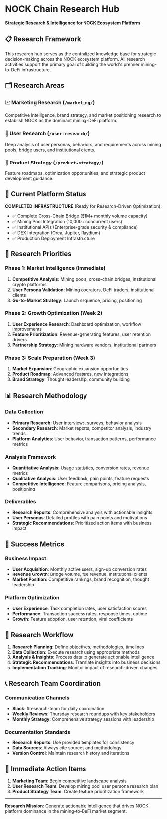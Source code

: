 # NOCK Chain Research Hub

**Strategic Research & Intelligence for NOCK Ecosystem Platform**

## 📋 Research Framework

This research hub serves as the centralized knowledge base for strategic decision-making across the NOCK ecosystem platform. All research activities support the primary goal of building the world's premier mining-to-DeFi infrastructure.

## 🗂️ Research Areas

### 📈 Marketing Research (`/marketing/`)
Competitive intelligence, brand strategy, and market positioning research to establish NOCK as the dominant mining-DeFi platform.

### 👥 User Research (`/user-research/`)
Deep analysis of user personas, behaviors, and requirements across mining pools, bridge users, and institutional clients.

### 🎯 Product Strategy (`/product-strategy/`)
Feature roadmaps, optimization opportunities, and strategic product development guidance.

## 🚀 Current Platform Status

**COMPLETED INFRASTRUCTURE** (Ready for Research-Driven Optimization):
- ✅ Complete Cross-Chain Bridge ($1M+ monthly volume capacity)
- ✅ Mining Pool Integration (10,000+ concurrent users)
- ✅ Institutional APIs (Enterprise-grade security & compliance)
- ✅ DEX Integration (Orca, Jupiter, Raydium)
- ✅ Production Deployment Infrastructure

## 🎯 Research Priorities

### **Phase 1: Market Intelligence** (Immediate)
1. **Competitive Analysis**: Mining pools, cross-chain bridges, institutional crypto platforms
2. **User Persona Validation**: Mining operators, DeFi traders, institutional clients
3. **Go-to-Market Strategy**: Launch sequence, pricing, positioning

### **Phase 2: Growth Optimization** (Week 2)
1. **User Experience Research**: Dashboard optimization, workflow improvements
2. **Feature Prioritization**: Revenue-generating features, user retention drivers
3. **Partnership Strategy**: Mining hardware vendors, institutional partners

### **Phase 3: Scale Preparation** (Week 3)
1. **Market Expansion**: Geographic expansion opportunities
2. **Product Roadmap**: Advanced features, new integrations
3. **Brand Strategy**: Thought leadership, community building

## 📊 Research Methodology

### **Data Collection**
- **Primary Research**: User interviews, surveys, behavior analysis
- **Secondary Research**: Market reports, competitor analysis, industry trends
- **Platform Analytics**: User behavior, transaction patterns, performance metrics

### **Analysis Framework**
- **Quantitative Analysis**: Usage statistics, conversion rates, revenue metrics
- **Qualitative Analysis**: User feedback, pain points, feature requests
- **Competitive Intelligence**: Feature comparisons, pricing analysis, positioning

### **Deliverables**
- **Research Reports**: Comprehensive analysis with actionable insights
- **User Personas**: Detailed profiles with pain points and motivations
- **Strategic Recommendations**: Prioritized action items with business impact

## 🎯 Success Metrics

### **Business Impact**
- **User Acquisition**: Monthly active users, sign-up conversion rates
- **Revenue Growth**: Bridge volume, fee revenue, institutional clients
- **Market Position**: Competitive rankings, brand recognition, thought leadership

### **Platform Optimization**
- **User Experience**: Task completion rates, user satisfaction scores
- **Performance**: Transaction success rates, response times, uptime
- **Growth**: Feature adoption, user retention, viral coefficients

## 🔄 Research Workflow

1. **Research Planning**: Define objectives, methodologies, timelines
2. **Data Collection**: Execute research using appropriate methods
3. **Analysis & Insights**: Process data to generate actionable intelligence
4. **Strategic Recommendations**: Translate insights into business decisions
5. **Implementation Tracking**: Monitor impact of research-driven changes

## 📞 Research Team Coordination

### **Communication Channels**
- **Slack**: #research-team for daily coordination
- **Weekly Reviews**: Thursday research roundups with key stakeholders
- **Monthly Strategy**: Comprehensive strategy sessions with leadership

### **Documentation Standards**
- **Research Reports**: Use provided templates for consistency
- **Data Sources**: Always cite sources and methodology
- **Version Control**: Maintain research history and iterations

## 🎯 Immediate Action Items

1. **Marketing Team**: Begin competitive landscape analysis
2. **User Research Team**: Develop mining pool user persona research plan
3. **Product Strategy Team**: Create feature prioritization framework

---

**Research Mission**: Generate actionable intelligence that drives NOCK platform dominance in the mining-to-DeFi market segment.